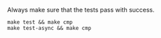 Always make sure that the tests pass with success.

```
make test && make cmp
make test-async && make cmp
```
